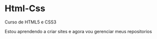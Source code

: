 # Html-Css
 Curso de HTML5 e CSS3

 Estou aprendendo a criar sites e agora vou gerenciar meus repositorios
